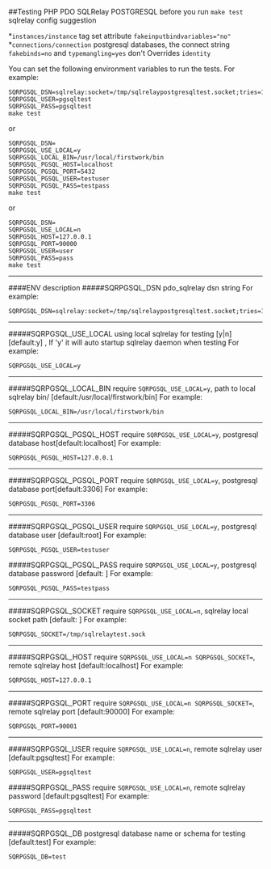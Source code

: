 ##Testing PHP PDO SQLRelay POSTGRESQL
before you run ```make test```
sqlrelay config suggestion

*````instances/instance```` tag set attribute ````fakeinputbindvariables="no"````
*````connections/connection```` postgresql databases, the connect string ````fakebinds=no```` and ````typemangling=yes```` don't Overrides ````identity````  


You can set the following environment variables to run the tests.
For example:

```Shell
SQRPGSQL_DSN=sqlrelay:socket=/tmp/sqlrelaypostgresqltest.socket;tries=1;retrytime=1;debug=0
SQRPGSQL_USER=pgsqltest
SQRPGSQL_PASS=pgsqltest
make test
```
or

```Shell
SQRPGSQL_DSN=
SQRPGSQL_USE_LOCAL=y
SQRPGSQL_LOCAL_BIN=/usr/local/firstwork/bin
SQRPGSQL_PGSQL_HOST=localhost
SQRPGSQL_PGSQL_PORT=5432
SQRPGSQL_PGSQL_USER=testuser
SQRPGSQL_PGSQL_PASS=testpass
make test
```
or

```Shell
SQRPGSQL_DSN=
SQRPGSQL_USE_LOCAL=n
SQRPGSQL_HOST=127.0.0.1
SQRPGSQL_PORT=90000
SQRPGSQL_USER=user
SQRPGSQL_PASS=pass
make test
```
------
####ENV description
#####SQRPGSQL_DSN
pdo_sqlrelay dsn string
For example:

```Shell
SQRPGSQL_DSN=sqlrelay:socket=/tmp/sqlrelaypostgresqltest.socket;tries=1;retrytime=1;debug=0
```
------
#####SQRPGSQL_USE_LOCAL
using local sqlrelay for testing [y|n] [default:y] ,
If 'y' it will auto startup sqlrelay daemon when testing
For example:

```Shell
SQRPGSQL_USE_LOCAL=y
```
------
#####SQRPGSQL_LOCAL_BIN
require ````SQRPGSQL_USE_LOCAL=y````,
path to local sqlrelay bin/ [default:/usr/local/firstwork/bin]
For example:

```Shell
SQRPGSQL_LOCAL_BIN=/usr/local/firstwork/bin
```
------
#####SQRPGSQL_PGSQL_HOST
require ````SQRPGSQL_USE_LOCAL=y````, postgresql database host[default:localhost] 
For example:

```Shell
SQRPGSQL_PGSQL_HOST=127.0.0.1
```
------
#####SQRPGSQL_PGSQL_PORT
require ````SQRPGSQL_USE_LOCAL=y````, postgresql database port[default:3306] 
For example:

```Shell
SQRPGSQL_PGSQL_PORT=3306
```
------
#####SQRPGSQL_PGSQL_USER
require ````SQRPGSQL_USE_LOCAL=y````,
postgresql database user [default:root]
For example:

```Shell
SQRPGSQL_PGSQL_USER=testuser
```
#####SQRPGSQL_PGSQL_PASS
require ````SQRPGSQL_USE_LOCAL=y````,
postgresql database password [default: ]
For example:

```Shell
SQRPGSQL_PGSQL_PASS=testpass
```
------
#####SQRPGSQL_SOCKET
require ````SQRPGSQL_USE_LOCAL=n````,
sqlrelay local socket path [default: ]
For example:

```Shell
SQRPGSQL_SOCKET=/tmp/sqlrelaytest.sock
```
------
#####SQRPGSQL_HOST
require ````SQRPGSQL_USE_LOCAL=n SQRPGSQL_SOCKET=````,
remote sqlrelay host [default:localhost]
For example:

```Shell
SQRPGSQL_HOST=127.0.0.1
```
------
#####SQRPGSQL_PORT
require ````SQRPGSQL_USE_LOCAL=n SQRPGSQL_SOCKET=````,
remote sqlrelay port [default:90000]
For example:

```Shell
SQRPGSQL_PORT=90001
```
------
#####SQRPGSQL_USER
require ````SQRPGSQL_USE_LOCAL=n````,
remote sqlrelay user [default:pgsqltest]
For example:

```Shell
SQRPGSQL_USER=pgsqltest
```
#####SQRPGSQL_PASS
require ````SQRPGSQL_USE_LOCAL=n````,
remote sqlrelay password [default:pgsqltest]
For example:

```Shell
SQRPGSQL_PASS=pgsqltest
```
------
#####SQRPGSQL_DB
postgresql database name or schema for testing [default:test]
For example:

```Shell
SQRPGSQL_DB=test
```